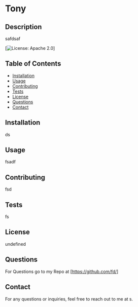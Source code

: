 # Tony
## Description
safdsaf

[![License: Apache 2.0](https://img.shields.io/badge/License-Apache%202.0-blue.svg)]

## Table of Contents
- [Installation](#installation)
- [Usage](#usage)
- [Contributing](#contribution)
- [Tests](#tests)
- [License](#license)
- [Questions](#questions)
- [Contact](#contact)

## Installation
ds

## Usage
fsadf

## Contributing
fsd

## Tests
fs

## License
undefined

## Questions
For Questions go to my Repo at [https://github.com/fd/]


## Contact
For any questions or inquiries, feel free to reach out to me at s.

